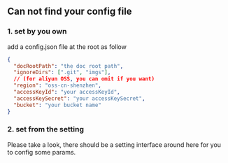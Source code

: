 ## Can not find your config file

### 1. set by you own

add a config.json file at the root as follow

```json
{
  "docRootPath": "the doc root path",
  "ignoreDirs": [".git", "imgs"],
  // (for aliyun OSS, you can omit if you want)
  "region": "oss-cn-shenzhen",
  "accessKeyId": "your accessKeyId",
  "accessKeySecret": "your accessKeySecret",
  "bucket": "your bucket name"
}
```

### 2. set from the setting

Please take a look, there should be a setting interface around here for you to config some params.
